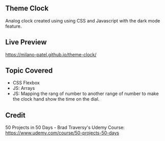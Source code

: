 ## Theme Clock

Analog clock created using using CSS and Javascript with the dark mode feature.

## Live Preview

https://milano-patel.github.io/theme-clock/

## Topic Covered

- CSS Flexbox
- JS: Arrays
- JS: Mapping the rang of number to another range of number to make the clock hand show the time on the dial.

## Credit

50 Projects in 50 Days - Brad Traversy's Udemy Course: https://www.udemy.com/course/50-projects-50-days
